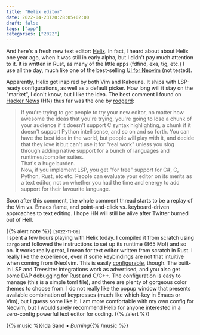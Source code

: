```yaml
---
title: "Helix editor"
date: 2022-04-23T20:28:05+02:00
draft: false
tags: ["app"]
categories: ["2022"]
---
```


And here's a fresh new text editor: [Helix]. In fact, I heard about about Helix one year ago, when it was still in early alpha, but I didn't pay much attention to it. It is written in Rust, as many of the little apps (fdfind, exa, tig, etc.) I use all the day, much like one of the best-selling [UI for Neovim] (not tested).

Apparently, Helix got inspired by both Vim and Kakoune. It ships with LSP-ready configurations, as well as a default picker. How long will it stay on the "market", I don't know, but I like the idea. The best comment I found on [Hacker News] (HN) thus far was the one by [rodgerd]:

> If you're trying to get people to try your new editor, no matter how awesome the ideas that you're trying, you're going to lose a chunk of your audience if it doesn't support C syntax highlighting, a chunk if it doesn't support Python intellisense, and so on and so forth. You can have the best idea in the world, but people will play with it, and decide that they love it but can't use it for "real work" unless you slog through adding native support for a bunch of languages and runtimes/compiler suites.<br>
> That's a huge burden.<br>
> Now, if you implement LSP, you get "for free" support for C#, C, Python, Rust, etc etc. People can evaluate your editor on its merits as a text editor, not on whether you had the time and energy to add support for their favourite language.<br>

Soon after this comment, the whole comment thread starts to be a replay of the Vim vs. Emacs flame, and point-and-click vs. keyboard-driven approaches to text editing. I hope HN will still be alive after Twitter burned out of Hell.

{{% alert note %}}
<small>[2022-11-09]</small><br>
I spent a few hours playing with Helix today. I compiled it from scratch using `cargo` and followed the instructions to set up its runtime (865 Mo!) and so on. It works really great, I mean for text editor written from scratch in Rust. I really like the experience, even if some keybindings are not that intuitive when coming from (Neo)vim. This is easily [configurable](https://raw.githubusercontent.com/LGUG2Z/helix-vim/master/config.toml), though. The built-in LSP and Treesitter integrations work as advertised, and you also get some DAP debugging for Rust and C/C++. The configuration is easy to manage (this is a simple toml file), and there are plenty of gorgeous color themes to choose from. I do not really like the popup window that presents available combination of keypresses (much like which-key in Emacs or Vim), but I guess some like it. I am more comfortable with my own config for Neovim, but I would surely recommend Helix for anyone interested in a zero-config powerful text editor for coding.
{{% /alert %}}

{{% music %}}Ida Sand • _Burning_{{% /music %}}

[helix]: https://helix-editor.com/
[ui for neovim]: https://neovide.dev/
[hacker news]: https://news.ycombinator.com/item?id=27358479
[rodgerd]: https://news.ycombinator.com/user?id=rodgerd
